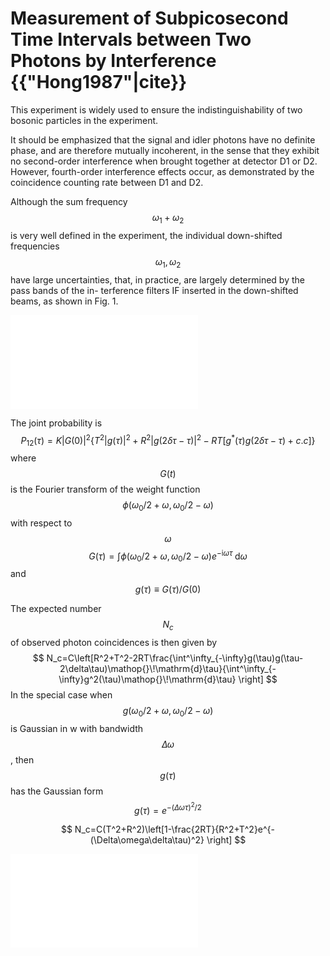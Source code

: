 # Measurement of Subpicosecond Time Intervals between Two Photons by Interference {{"Hong1987"|cite}}

This experiment is widely used to ensure the indistinguishability of two bosonic particles in the experiment.

It should be emphasized that the signal and idler photons have no
definite phase, and are therefore mutually incoherent, in
the sense that they exhibit no second-order interference
when brought together at detector D1 or D2. However,
fourth-order interference effects occur, as demonstrated
by the coincidence counting rate between D1 and D2.

Although the sum frequency $$\omega_1+\omega_2$$ is very well
defined in the experiment, the individual down-shifted
frequencies $$\omega_1,\omega_2$$  have large uncertainties, that, in practice, are largely determined by the pass bands of the in-
terference filters IF inserted in the down-shifted beams,
as shown in Fig. 1.

 <embed
 src="../image/HOMsetup.svg" 
 alt="setup"
/>

The joint probability is
$$
P_{12}(\tau)=K|G(0)|^2\{T^2|g(\tau)|^2+R^2|g(2\delta\tau-\tau)|^2-RT[g^*(\tau)g(2\delta\tau-\tau)+c.c]\}
$$
where $$G(t)​$$ is the Fourier transform of the weight function $$\phi(\omega_0/2+\omega,\omega_0/2-\omega)​$$ with respect to $$\omega ​$$
$$
G(\tau)=\int\phi(\omega_0/2+\omega,\omega_0/2-\omega)e^{-\mathrm{i}\omega\tau}\mathop{}\!\mathrm{d}\omega
$$
and $$g(\tau)\equiv G(\tau)/G(0)$$

The
expected number $$N_c$$ of observed photon coincidences is
then given by 
$$
N_c=C\left[R^2+T^2-2RT\frac{\int^\infty_{-\infty}g(\tau)g(\tau-2\delta\tau)\mathop{}\!\mathrm{d}\tau}{\int^\infty_{-\infty}g^2(\tau)\mathop{}\!\mathrm{d}\tau} \right]
$$
In the special case when $$g(\omega_0/2+\omega,\omega_0/2-\omega) $$is
Gaussian in w with bandwidth $$\Delta\omega$$, then $$g(\tau)$$ has the
Gaussian form
$$
g(\tau)=e^{-(\Delta\omega\tau)^2/2}
$$

$$
N_c=C(T^2+R^2)\left[1-\frac{2RT}{R^2+T^2}e^{-(\Delta\omega\delta\tau)^2} \right]
$$



 <embed
 src="../image/HOM.svg" 
 alt="result" 
/>























